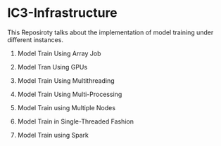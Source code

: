 # IC3-Infrastructure

This Reposiroty talks about the implementation of model training under different instances.

1. Model Train Using Array Job

2. Model Tran Using GPUs

3. Model Train Using Multithreading

4. Model Train Using Multi-Processing

5. Model Train using Multiple Nodes

6. Model Train in Single-Threaded Fashion

7. Model Train using Spark
  
